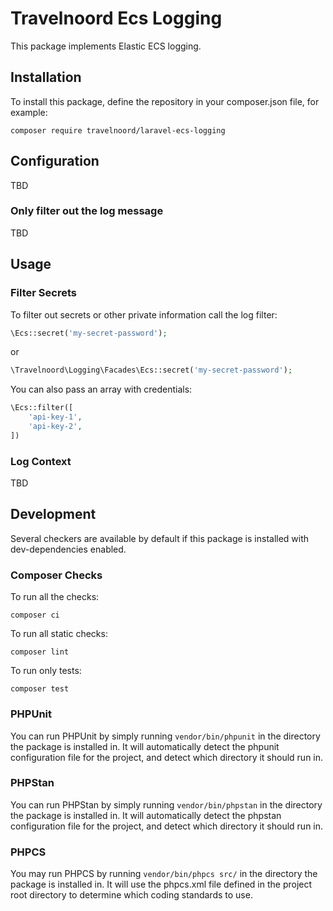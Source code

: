 # Travelnoord Ecs Logging

This package implements Elastic ECS logging.

## Installation

To install this package, define the repository in your composer.json file, for example:

```
composer require travelnoord/laravel-ecs-logging
```

## Configuration

TBD

### Only filter out the log message

TBD

## Usage

### Filter Secrets

To filter out secrets or other private information call the log filter:

```php
\Ecs::secret('my-secret-password');
```

or

```php
\Travelnoord\Logging\Facades\Ecs::secret('my-secret-password');
```

You can also pass an array with credentials:

```php
\Ecs::filter([
    'api-key-1',
    'api-key-2',
])
```

### Log Context
 TBD

## Development

Several checkers are available by default if this package is installed with dev-dependencies enabled.

### Composer Checks

To run all the checks:

```shell
composer ci
```

To run all static checks:

```shell
composer lint
```

To run only tests:

```shell
composer test
```

### PHPUnit

You can run PHPUnit by simply running `vendor/bin/phpunit` in the directory the package is installed in. It will
automatically detect the phpunit configuration file for the project, and detect which directory it should run in.

### PHPStan

You can run PHPStan by simply running `vendor/bin/phpstan` in the directory the package is installed in. It will
automatically detect the phpstan configuration file for the project, and detect which directory it should run in.

### PHPCS

You may run PHPCS by running `vendor/bin/phpcs src/` in the directory the package is installed in. It will use the
phpcs.xml file defined in the project root directory to determine which coding standards to use.

